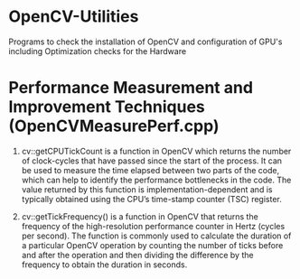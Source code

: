 # OpenCV-Utilities

Programs to check the installation of OpenCV and configuration of GPU's including Optimization checks for the Hardware



# Performance Measurement and Improvement Techniques (OpenCVMeasurePerf.cpp)

1. cv::getCPUTickCount is a function in OpenCV which returns the number of clock-cycles that have passed since the start of the process. It can be used to measure the time elapsed between two parts of the code, which can help to identify the performance bottlenecks in the code. The value returned by this function is implementation-dependent and is typically obtained using the CPU’s time-stamp counter (TSC) register.

2. cv::getTickFrequency() is a function in OpenCV that returns the frequency of the high-resolution performance counter in Hertz (cycles per second). The function is commonly used to calculate the duration of a particular OpenCV operation by counting the number of ticks before and after the operation and then dividing the difference by the frequency to obtain the duration in seconds. 
